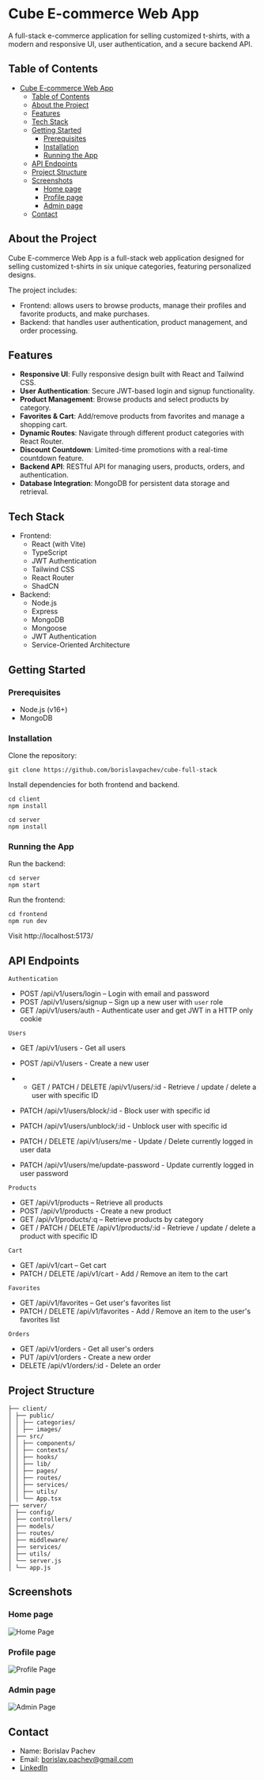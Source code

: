 # Cube E-commerce Web App

A full-stack e-commerce application for selling customized t-shirts, with a modern and responsive UI, user authentication, and a secure backend API.

## Table of Contents

- [Cube E-commerce Web App](#cube-e-commerce-web-app)
  - [Table of Contents](#table-of-contents)
  - [About the Project](#about-the-project)
  - [Features](#features)
  - [Tech Stack](#tech-stack)
  - [Getting Started](#getting-started)
    - [Prerequisites](#prerequisites)
    - [Installation](#installation)
    - [Running the App](#running-the-app)
  - [API Endpoints](#api-endpoints)
  - [Project Structure](#project-structure)
  - [Screenshots](#screenshots)
    - [Home page](#home-page)
    - [Profile page](#profile-page)
    - [Admin page](#admin-page)
  - [Contact](#contact)

## About the Project

Cube E-commerce Web App is a full-stack web application designed for selling customized t-shirts in six unique categories, featuring personalized designs.

The project includes:

- Frontend: allows users to browse products, manage their profiles and favorite products, and make purchases.
- Backend: that handles user authentication, product management, and order processing.

## Features

- **Responsive UI**: Fully responsive design built with React and Tailwind CSS.
- **User Authentication**: Secure JWT-based login and signup functionality.
- **Product Management**: Browse products and select products by category.
- **Favorites & Cart**: Add/remove products from favorites and manage a shopping cart.
- **Dynamic Routes**: Navigate through different product categories with React Router.
- **Discount Countdown**: Limited-time promotions with a real-time countdown feature.
- **Backend API**: RESTful API for managing users, products, orders, and authentication.
- **Database Integration**: MongoDB for persistent data storage and retrieval.

## Tech Stack

- Frontend:
  - React (with Vite)
  - TypeScript
  - JWT Authentication
  - Tailwind CSS
  - React Router
  - ShadCN
- Backend:
  - Node.js
  - Express
  - MongoDB
  - Mongoose
  - JWT Authentication
  - Service-Oriented Architecture

## Getting Started

### Prerequisites

- Node.js (v16+)
- MongoDB

### Installation

Clone the repository:

```
git clone https://github.com/borislavpachev/cube-full-stack
```

Install dependencies for both frontend and backend.

```
cd client
npm install

cd server
npm install
```

### Running the App

Run the backend:

```
cd server
npm start
```

Run the frontend:

```
cd frontend
npm run dev
```

Visit http://localhost:5173/

## API Endpoints

`Authentication`

- POST /api/v1/users/login – Login with email and password
- POST /api/v1/users/signup – Sign up a new user with `user` role
- GET /api/v1/users/auth - Authenticate user and get JWT in a HTTP only cookie

`Users`

- GET /api/v1/users - Get all users
- POST /api/v1/users - Create a new user
- - GET / PATCH / DELETE /api/v1/users/:id - Retrieve / update / delete a user with specific ID

- PATCH /api/v1/users/block/:id - Block user with specific id
- PATCH /api/v1/users/unblock/:id - Unblock user with specific id

- PATCH / DELETE /api/v1/users/me - Update / Delete currently logged in user data
- PATCH /api/v1/users/me/update-password - Update currently logged in user password

`Products`

- GET /api/v1/products – Retrieve all products
- POST /api/v1/products - Create a new product
- GET /api/v1/products/:q – Retrieve products by category
- GET / PATCH / DELETE /api/v1/products/:id - Retrieve / update / delete a product with specific ID

`Cart`

- GET /api/v1/cart – Get cart
- PATCH / DELETE /api/v1/cart - Add / Remove an item to the cart

`Favorites`

- GET /api/v1/favorites – Get user's favorites list
- PATCH / DELETE /api/v1/favorites - Add / Remove an item to the user's favorites list

`Orders`

- GET /api/v1/orders - Get all user's orders
- PUT /api/v1/orders - Create a new order
- DELETE /api/v1/orders/:id - Delete an order

## Project Structure

```
├── client/
│ ├── public/
│ │ ├── categories/
│ │ ├── images/
│ ├── src/
│ │ ├── components/
│ │ ├── contexts/
│ │ ├── hooks/
│ │ ├── lib/
│ │ ├── pages/
│ │ ├── routes/
│ │ ├── services/
│ │ ├── utils/
│ │ └── App.tsx
├── server/
│ ├── config/
│ ├── controllers/
│ ├── models/
│ ├── routes/
│ ├── middleware/
│ ├── services/
│ ├── utils/
│ └── server.js
│ └── app.js
```

## Screenshots
### Home page
![Home Page](client/public/images/home-page.png)

### Profile page
![Profile Page](client/public/images/profile-page.png)


### Admin page
![Admin Page](client/public/images/admin-page.png)


## Contact

- Name: Borislav Pachev
- Email: borislav.pachev@gmail.com
- [ LinkedIn ](https://www.linkedin.com/in/borislav-pachev)
